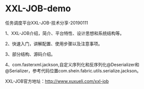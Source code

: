 # XXL-JOB-demo
任务调度平台XXL-JOB-技术分享-20190111

1、XXL-JOB介绍，简介、平台特性、设计思想和系统结构等。

2、快速入门，讲解配置、使用步骤以及注意事项。

3、部分结构、源码介绍。

4、com.fasterxml.jackson,自定义序列化和反序列化@Deserializer和@Serializer，参考代码位置com.shein.fabric.utils.serialize.jackson。

XXL-JOB官方地址：http://www.xuxueli.com/xxl-job